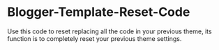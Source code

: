 # Blogger-Template-Reset-Code
Use this code to reset replacing all the code in your previous theme, its function is to completely reset your previous theme settings.
